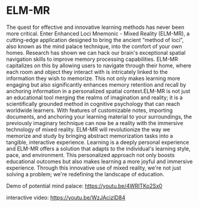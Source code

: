 # ELM-MR

The quest for effective and innovative learning methods has never been more critical. Enter Enhanced Loci Mnemonic - Mixed Reality (ELM-MR), a cutting-edge application designed to bring the ancient “method of loci”, also known as the mind palace technique, into the comfort of your own homes. Research has shown we can hack our brain's exceptional spatial navigation skills to improve memory processing capabilities. ELM-MR capitalizes on this by allowing users to navigate through their home, where each room and object they interact with is intricately linked to the information they wish to memorize. This not only makes learning more engaging but also significantly enhances memory retention and recall by anchoring information in a personalized spatial context.ELM-MR is not just an educational tool merging the realms of imagination and reality; it is a scientifically grounded method in cognitive psychology that can reach worldwide learners. With features of customizable notes, importing documents, and anchoring your learning material to your surroundings, the previously imaginary technique can now be a reality with the immersive technology of mixed reality. ELM-MR will revolutionize the way we memorize and study by bringing abstract memorization tasks into a tangible, interactive experience. Learning is a deeply personal experience and ELM-MR offers a solution that adapts to the individual's learning style, pace, and environment. This personalized approach not only boosts educational outcomes but also makes learning a more joyful and immersive experience. Through this innovative use of mixed reality, we're not just solving a problem; we're redefining the landscape of education.

Demo of potential mind palace: https://youtu.be/4WRITKo2Sx0


interactive video: https://youtu.be/WzJAcizID84
